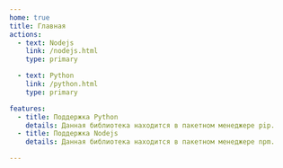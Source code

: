 ```yaml
---
home: true
title: Главная
actions:
  - text: Nodejs
    link: /nodejs.html
    type: primary

  - text: Python
    link: /python.html
    type: primary

features:
  - title: Поддержка Python
    details: Данная библиотека находится в пакетном менеджере pip.
  - title: Поддержка Nodejs
    details: Данная библиотека находится в пакетном менеджере npm.

---
```


